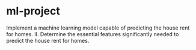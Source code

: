 # ml-project
Implement a machine learning model capable of predicting the house rent for homes. II. Determine the essential features significantly needed to predict the house rent for homes.
